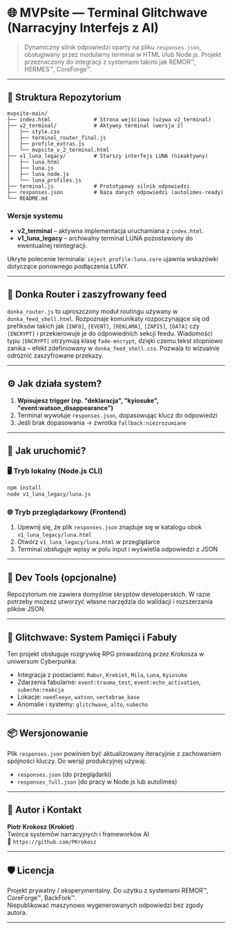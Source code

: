 # 🌐 MVPsite — Terminal Glitchwave (Narracyjny Interfejs z AI)

> Dynamiczny silnik odpowiedzi oparty na pliku `responses.json`, obsługiwany przez modularny terminal w HTML i/lub Node.js. Projekt przeznaczony do integracji z systemami takimi jak REMOR™, HERMES™, CoreForge™.

---

## 🧩 Struktura Repozytorium

```
mvpsite-main/
├── index.html              # Strona wejściowa (używa v2_terminal)
├── v2_terminal/            # Aktywny terminal (wersja 2)
│   ├── style.css
│   ├── terminal_router_final.js
│   ├── profile_extras.js
│   └── mvpsite_v_2_terminal.html
├── v1_luna_legacy/         # Starszy interfejs LUNA (nieaktywny)
│   ├── luna.html
│   ├── luna.js
│   ├── luna_node.js
│   └── luna_profiles.js
├── terminal.js             # Prototypowy silnik odpowiedzi
├── responses.json          # Baza danych odpowiedzi (autolimes-ready)
└── README.md
```

### Wersje systemu

- **v2_terminal** – aktywna implementacja uruchamiana z `index.html`.
- **v1_luna_legacy** – archiwalny terminal LUNA pozostawiony do ewentualnej reintegracji.

Ukryte polecenie terminala: `inject profile:luna.core` ujawnia wskazówki dotyczące ponownego podłączenia LUNY.

---

## 📡 Donka Router i zaszyfrowany feed

`donka_router.js` to uproszczony moduł routingu używany w `donka_feed_shell.html`.
Rozpoznaje komunikaty rozpoczynające się od prefiksów takich jak `[INFO]`,
`[EVENT]`, `[REKLAMA]`, `[ZAPIS]`, `[DATA]` czy `[ENCRYPT]` i przekierowuje je
do odpowiednich sekcji feedu.  Wiadomości typu `[ENCRYPT]` otrzymują klasę
`fade-encrypt`, dzięki czemu tekst stopniowo zanika – efekt zdefiniowany w
`donka_feed_shell.css`.  Pozwala to wizualnie odróżnić zaszyfrowane przekazy.

---

## ⚙️ Jak działa system?

1. **Wpisujesz trigger (np. "deklaracja", "kyiosuke", "event:watson_disappearance")**
2. Terminal wywołuje `responses.json`, dopasowując klucz do odpowiedzi
3. Jeśli brak dopasowania → zwrotka `fallback:niezrozumiane`

---

## 🚀 Jak uruchomić?

### 🖥️ Tryb lokalny (Node.js CLI)

```bash
npm install
node v1_luna_legacy/luna.js
```

### 🌐 Tryb przeglądarkowy (Frontend)

1. Upewnij się, że plik `responses.json` znajduje się w katalogu obok `v1_luna_legacy/luna.html`
2. Otwórz `v1_luna_legacy/luna.html` w przeglądarce
3. Terminal obsługuje wpisy w polu input i wyświetla odpowiedzi z JSON

---

## 🔧 Dev Tools (opcjonalne)

Repozytorium nie zawiera domyślnie skryptów developerskich. W razie potrzeby
możesz utworzyć własne narzędzia do walidacji i rozszerzania plików JSON.

---

## 🧠 Glitchwave: System Pamięci i Fabuły

Ten projekt obsługuje rozgrywkę RPG prowadzoną przez Krokosza w uniwersum Cyberpunka:
- Integracja z postaciami: `Rabur`, `Krokiet`, `Mila`, `Luna`, `Kyiosuke`
- Zdarzenia fabularne: `event:trauma_test`, `event:echo_activation`, `subecho:reakcja`
- Lokacje: `needleeye`, `watson`, `vertebrae_base`
- Anomalie i systemy: `glitchwave`, `alto`, `subecho`

---

## 📦 Wersjonowanie

Plik `responses.json` powinien być aktualizowany iteracyjnie z zachowaniem spójności kluczy. Do wersji produkcyjnej używaj:
- `responses.json` (do przeglądarki)
- `responses_full.json` (do pracy w Node.js lub autolimes)

---

## 👤 Autor i Kontakt

**Piotr Krokosz (Krokiet)**  
Twórca systemów narracyjnych i frameworków AI  
📍 `https://github.com/PKrokosz`

---

## 🛡️ Licencja

Projekt prywatny / eksperymentalny. Do użytku z systemami REMOR™, CoreForge™, BackFork™.  
Niepublikować maszynowo wygenerowanych odpowiedzi bez zgody autora.

--- 
